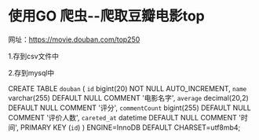 # 使用GO 爬虫--爬取豆瓣电影top

网址：https://movie.douban.com/top250

1.存到csv文件中

2.存到mysql中

CREATE TABLE `douban` (
  `id` bigint(20) NOT NULL AUTO_INCREMENT,
  `name` varchar(255) DEFAULT NULL COMMENT '电影名字',
  `average` decimal(20,2) DEFAULT NULL COMMENT '评分',
  `commentCount` bigint(255) DEFAULT NULL COMMENT '评价人数',
  `careted_at` datetime DEFAULT NULL COMMENT '时间',
  PRIMARY KEY (`id`)
) ENGINE=InnoDB DEFAULT CHARSET=utf8mb4;
